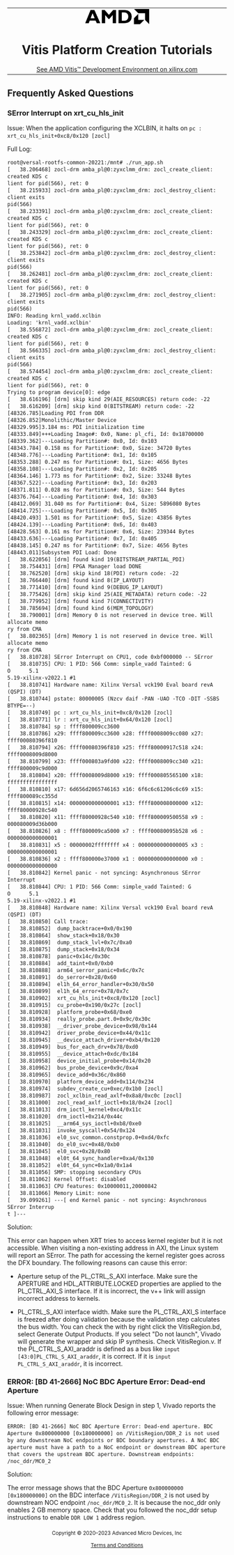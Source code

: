 <table class="sphinxhide" width="100%">
 <tr width="100%">
    <td align="center"><img src="https://raw.githubusercontent.com/Xilinx/Image-Collateral/main/xilinx-logo.png" width="30%"/><h1>Vitis Platform Creation Tutorials</h1>
    <a href="https://www.xilinx.com/products/design-tools/vitis.html">See AMD Vitis™ Development Environment on xilinx.com</br></a>
    </td>
 </tr>
</table>

## Frequently Asked Questions

### SError Interrupt on xrt_cu_hls_init

Issue: When the application configuring the XCLBIN, it halts on `pc : xrt_cu_hls_init+0xc8/0x120 [zocl]`

Full Log:
```
root@versal-rootfs-common-20221:/mnt# ./run_app.sh
[   38.206468] zocl-drm amba_pl@0:zyxclmm_drm: zocl_create_client: created KDS c                                                              lient for pid(566), ret: 0
[   38.215933] zocl-drm amba_pl@0:zyxclmm_drm: zocl_destroy_client: client exits                                                               pid(566)
[   38.233391] zocl-drm amba_pl@0:zyxclmm_drm: zocl_create_client: created KDS c                                                              lient for pid(566), ret: 0
[   38.243329] zocl-drm amba_pl@0:zyxclmm_drm: zocl_create_client: created KDS c                                                              lient for pid(566), ret: 0
[   38.253842] zocl-drm amba_pl@0:zyxclmm_drm: zocl_destroy_client: client exits                                                               pid(566)
[   38.262481] zocl-drm amba_pl@0:zyxclmm_drm: zocl_create_client: created KDS c                                                              lient for pid(566), ret: 0
[   38.271905] zocl-drm amba_pl@0:zyxclmm_drm: zocl_destroy_client: client exits                                                               pid(566)
INFO: Reading krnl_vadd.xclbin
Loading: 'krnl_vadd.xclbin'
[   38.556872] zocl-drm amba_pl@0:zyxclmm_drm: zocl_create_client: created KDS c                                                              lient for pid(566), ret: 0
[   38.566335] zocl-drm amba_pl@0:zyxclmm_drm: zocl_destroy_client: client exits                                                               pid(566)
[   38.574454] zocl-drm amba_pl@0:zyxclmm_drm: zocl_create_client: created KDS c                                                              lient for pid(566), ret: 0
Trying to program device[0]: edge
[   38.616196] [drm] skip kind 29(AIE_RESOURCES) return code: -22
[   38.616209] [drm] skip kind 0(BITSTREAM) return code: -22
[48326.785]Loading PDI from DDR
[48326.852]Monolithic/Master Device
[48329.995]3.184 ms: PDI initialization time
[48333.849]+++Loading Image#: 0x0, Name: pl_cfi, Id: 0x18700000
[48339.362]---Loading Partition#: 0x0, Id: 0x103
[48343.784] 0.158 ms for Partition#: 0x0, Size: 34720 Bytes
[48348.776]---Loading Partition#: 0x1, Id: 0x105
[48353.288] 0.247 ms for Partition#: 0x1, Size: 4656 Bytes
[48358.108]---Loading Partition#: 0x2, Id: 0x205
[48364.146] 1.773 ms for Partition#: 0x2, Size: 33248 Bytes
[48367.522]---Loading Partition#: 0x3, Id: 0x203
[48371.811] 0.028 ms for Partition#: 0x3, Size: 544 Bytes
[48376.764]---Loading Partition#: 0x4, Id: 0x303
[48412.069] 31.040 ms for Partition#: 0x4, Size: 5896080 Bytes
[48414.725]---Loading Partition#: 0x5, Id: 0x305
[48420.493] 1.501 ms for Partition#: 0x5, Size: 43856 Bytes
[48424.139]---Loading Partition#: 0x6, Id: 0x403
[48428.563] 0.161 ms for Partition#: 0x6, Size: 239344 Bytes
[48433.636]---Loading Partition#: 0x7, Id: 0x405
[48438.145] 0.247 ms for Partition#: 0x7, Size: 4656 Bytes
[48443.011]Subsystem PDI Load: Done
[   38.622056] [drm] found kind 19(BITSTREAM_PARTIAL_PDI)
[   38.754431] [drm] FPGA Manager load DONE
[   38.762520] [drm] skip kind 18(PDI) return code: -22
[   38.766440] [drm] found kind 8(IP_LAYOUT)
[   38.771410] [drm] found kind 9(DEBUG_IP_LAYOUT)
[   38.775426] [drm] skip kind 25(AIE_METADATA) return code: -22
[   38.779952] [drm] found kind 7(CONNECTIVITY)
[   38.785694] [drm] found kind 6(MEM_TOPOLOGY)
[   38.790001] [drm] Memory 0 is not reserved in device tree. Will allocate memo                                                              ry from CMA
[   38.802365] [drm] Memory 1 is not reserved in device tree. Will allocate memo                                                              ry from CMA
[   38.810728] SError Interrupt on CPU1, code 0xbf000000 -- SError
[   38.810735] CPU: 1 PID: 566 Comm: simple_vadd Tainted: G           O      5.1                                                              5.19-xilinx-v2022.1 #1
[   38.810741] Hardware name: Xilinx Versal vck190 Eval board revA (QSPI) (DT)
[   38.810744] pstate: 80000005 (Nzcv daif -PAN -UAO -TCO -DIT -SSBS BTYPE=--)
[   38.810749] pc : xrt_cu_hls_init+0xc8/0x120 [zocl]
[   38.810771] lr : xrt_cu_hls_init+0x64/0x120 [zocl]
[   38.810784] sp : ffff800009cc3600
[   38.810786] x29: ffff800009cc3600 x28: ffff0008009cc080 x27: ffff00080396f810
[   38.810794] x26: ffff00080396f810 x25: ffff80000917c518 x24: ffff0008009d8000
[   38.810799] x23: ffff000803a9fd00 x22: ffff0008009cc340 x21: ffff800009c9d000
[   38.810804] x20: ffff0008009d8000 x19: ffff000805565100 x18: ffffffffffffffff
[   38.810810] x17: 6d656d2065746163 x16: 6f6c6c61206c6c69 x15: ffff800089cc355d
[   38.810815] x14: 0000000000000001 x13: ffff800008000000 x12: ffff80000928c540
[   38.810820] x11: ffff80000928c540 x10: ffff800009500558 x9 : 000080009d36b000
[   38.810826] x8 : ffff800009ca5000 x7 : ffff00080095b528 x6 : 0000000000000001
[   38.810831] x5 : 00000002ffffffff x4 : 0000000000000005 x3 : 0000000000000001
[   38.810836] x2 : ffff800000e37000 x1 : 0000000000000000 x0 : 0000000000000000
[   38.810842] Kernel panic - not syncing: Asynchronous SError Interrupt
[   38.810844] CPU: 1 PID: 566 Comm: simple_vadd Tainted: G           O      5.1                                                              5.19-xilinx-v2022.1 #1
[   38.810848] Hardware name: Xilinx Versal vck190 Eval board revA (QSPI) (DT)
[   38.810850] Call trace:
[   38.810852]  dump_backtrace+0x0/0x190
[   38.810864]  show_stack+0x18/0x30
[   38.810869]  dump_stack_lvl+0x7c/0xa0
[   38.810875]  dump_stack+0x18/0x34
[   38.810878]  panic+0x14c/0x30c
[   38.810884]  add_taint+0x0/0xb0
[   38.810888]  arm64_serror_panic+0x6c/0x7c
[   38.810891]  do_serror+0x28/0x60
[   38.810894]  el1h_64_error_handler+0x30/0x50
[   38.810899]  el1h_64_error+0x78/0x7c
[   38.810902]  xrt_cu_hls_init+0xc8/0x120 [zocl]
[   38.810915]  cu_probe+0x190/0x27c [zocl]
[   38.810928]  platform_probe+0x68/0xe0
[   38.810934]  really_probe.part.0+0x9c/0x30c
[   38.810938]  __driver_probe_device+0x98/0x144
[   38.810942]  driver_probe_device+0x44/0x11c
[   38.810945]  __device_attach_driver+0xb4/0x120
[   38.810949]  bus_for_each_drv+0x78/0xd0
[   38.810955]  __device_attach+0xdc/0x184
[   38.810958]  device_initial_probe+0x14/0x20
[   38.810962]  bus_probe_device+0x9c/0xa4
[   38.810965]  device_add+0x36c/0x860
[   38.810970]  platform_device_add+0x114/0x234
[   38.810974]  subdev_create_cu+0xec/0x1b0 [zocl]
[   38.810987]  zocl_xclbin_read_axlf+0x8a8/0xc0c [zocl]
[   38.811000]  zocl_read_axlf_ioctl+0x18/0x24 [zocl]
[   38.811013]  drm_ioctl_kernel+0xc4/0x11c
[   38.811020]  drm_ioctl+0x214/0x44c
[   38.811025]  __arm64_sys_ioctl+0xb8/0xe0
[   38.811031]  invoke_syscall+0x54/0x124
[   38.811036]  el0_svc_common.constprop.0+0xd4/0xfc
[   38.811040]  do_el0_svc+0x48/0xb0
[   38.811045]  el0_svc+0x28/0x80
[   38.811048]  el0t_64_sync_handler+0xa4/0x130
[   38.811052]  el0t_64_sync+0x1a0/0x1a4
[   38.811056] SMP: stopping secondary CPUs
[   38.811062] Kernel Offset: disabled
[   38.811063] CPU features: 0x10000011,20000842
[   38.811066] Memory Limit: none
[   39.099261] ---[ end Kernel panic - not syncing: Asynchronous SError Interrup                                                              t ]---

```

Solution:

This error can happen when XRT tries to access kernel register but it is not accessible. When visiting a non-existing address in AXI, the Linux system will report an SError. The path for accessing the kernel register goes across the DFX boundary. The following reasons can cause this error:

- Aperture setup of the PL_CTRL_S_AXI interface. Make sure the APERTURE and HDL_ATTRIBUTE.LOCKED properties are applied to the PL_CTRL_AXI_S interface. If it is incorrect, the v++ link will assign incorrect address to kernels.

- PL_CTRL_S_AXI interface width. Make sure the PL_CTRL_AXI_S interface is freezed after doing validation because the validation step calculates the bus width. You can check the with by right click the VitisRegion.bd, select Generate Output Products. If you select "Do not launch", Vivado will generate the wrapper and skip IP synthesis. Check VitisRegion.v. If the PL_CTRL_S_AXI_araddr is defined as a bus like `input [43:0]PL_CTRL_S_AXI_araddr`, it is correct. If it is `input PL_CTRL_S_AXI_araddr`, it is incorrect.

### ERROR: [BD 41-2666] NoC BDC Aperture Error: Dead-end Aperture

Issue: When running Generate Block Design in step 1, Vivado reports the following error message:

```
ERROR: [BD 41-2666] NoC BDC Aperture Error: Dead-end aperture. BDC Aperture 0x800000000 [0x180000000] on /VitisRegion/DDR_2 is not used by any downstream NoC endpoints or BDC boundary apertures. A NoC BDC aperture must have a path to a NoC endpoint or downstream BDC aperture that covers the upstream BDC aperture. Downstream endpoints: /noc_ddr/MC0_2
```

Solution:

The error message shows that the BDC Aperture `0x800000000 [0x180000000]` on the BDC interface `/VitisRegion/DDR_2` is not used by downstream NOC endpoint `/noc_ddr/MC0_2`. It is because the noc_ddr only enables 2 GB memory space. Check that you followed the noc_ddr setup instructions to enable `DDR LOW 1` address region.

<p class="sphinxhide" align="center"><sub>Copyright © 2020–2023 Advanced Micro Devices, Inc</sub></p>

<p class="sphinxhide" align="center"><sup><a href="https://www.amd.com/en/corporate/copyright">Terms and Conditions</a></sup></p>
